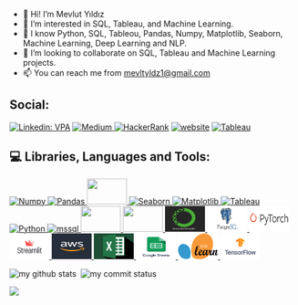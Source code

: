 - 👋 Hi! I’m Mevlut Yıldız
- 👀 I’m interested in SQL, Tableau, and Machine Learning.
- 🌱 I know Python, SQL, Tableou, Pandas, Numpy, Matplotlib, Seaborn, Machine Learning, Deep Learning and NLP.
- 💞️ I’m looking to collaborate on SQL, Tableau and Machine Learning projects.
- 📫 You can reach me from mevltyldz1@gmail.com

## Social:
[![Linkedin: VPA](https://img.shields.io/badge/linkedin-%230077B5.svg?&style=for-the-badge&logo=linkedin&logoColor=white)]( https://www.linkedin.com/in/mevl%C3%BCt-yildiz/)
<a href="#" target="_blank"> <img src="[https://github.com/MevlutYildiz77/MevlutYildiz77/blob/main/Pictures/PyTorch.png](https://github.com/MevlutYildiz77/MevlutYildiz77/blob/main/Pictures/Medium.png)" alt="Medium" width="70" height="55"/> </a>
[<img alt="HackerRank" src="https://img.shields.io/badge/-Hackerrank-2EC866?style=for-the-badge&logo=HackerRank&logoColor=white"/>](https://www.hackerrank.com/dashboard)
[![website](https://img.shields.io/badge/gmail-f1f2f6.svg?&style=for-the-badge&logo=gmail&logoColor=black)](mailto:mevltyldz1@gmail.com)
<a href="https://public.tableau.com/app/profile/mevl.t1206#!/?newProfile=&activeTab=0" target="_blank"> <img src="https://encrypted-tbn0.gstatic.com/images?q=tbn:ANd9GcRsN6dl3pac19-gCdLN0p68lZN9er1LNG2tj4mJAr_A2ZtvXP3mmnj1WxKKP2TxIAMELQ&usqp=CAU" alt="Tableau" height="40"/> </a>

## :computer: Libraries, Languages and Tools:


<a href="#" target="_blank"> <img src="https://numpy.org/doc/stable/_static/numpylogo.svg" alt="Numpy" width="70" height="45"/> </a>
<a href="#" target="_blank"> <img src="https://upload.wikimedia.org/wikipedia/commons/thumb/e/ed/Pandas_logo.svg/2560px-Pandas_logo.svg.png" alt="Pandas" width="70" height="45"/> </a>
<a href="#" target="_blank"> <img src="https://bids.berkeley.edu/sites/default/files/styles/250x140/public/projects/scipy_logo_450x254.png?itok=iYqgsiQs" width="70" height="45"/> </a>
<a href="#" target="_blank"> <img src="https://seaborn.pydata.org/_static/logo-wide-lightbg.svg" alt="Seaborn" width="70" height="45"/> </a>
<a href="#" target="_blank"> <img src="https://matplotlib.org/stable/_static/logo2_compressed.svg" alt="Matplotlib" width="70" height="45"/> </a>
<a href="#" target="_blank"> <img src="https://static.wixstatic.com/media/e16c6a_3ad31c0baa1d45e88d15b1f9ed24b576~mv2.png/v1/fit/w_400%2Ch_232%2Cal_c/file.png" alt="Tableau" width="70" height="45"/> </a>
<a href="#" target="_blank"> <img src="https://vistapointe.net/images/python-wallpaper-3.jpg" alt="Python" width="70" height="45"/> </a>
<a href="https://www.microsoft.com/en-us/sql-server" target="_blank"> <img src="https://www.svgrepo.com/show/303229/microsoft-sql-server-logo.svg" alt="mssql"  width="70" height="45"/>
<a href="#" target="_blank"> <img src="https://aptgadget.com/wp-content/uploads/2018/10/jira-alternatives-1024x501.png" width="70" height="45"/> </a>
<a href="#" target="_blank"> <img src="https://upload.wikimedia.org/wikipedia/commons/thumb/b/b9/Slack_Technologies_Logo.svg/1280px-Slack_Technologies_Logo.svg.png" width="70" height="45"/> </a>
<a href="#" target="_blank"> <img src="https://github.com/MevlutYildiz77/MevlutYildiz77/blob/main/Pictures/Anaconda.png" alt="Anaconda" width="70" height="45"/> </a>
<a href="#" target="_blank"> <img src="https://github.com/MevlutYildiz77/MevlutYildiz77/blob/main/Pictures/PostgreSQL.png" alt="PostgreSQL" width="70" height="45"/> </a>
<a href="#" target="_blank"> <img src="https://github.com/MevlutYildiz77/MevlutYildiz77/blob/main/Pictures/PyTorch.png" alt="PyTorch" width="70" height="45"/> </a>
<a href="#" target="_blank"> <img src="https://github.com/MevlutYildiz77/MevlutYildiz77/blob/main/Pictures/Streamlit_Logo_.jpg" alt="Streamlit" width="70" height="45"/> </a>
<a href="#" target="_blank"> <img src="https://github.com/MevlutYildiz77/MevlutYildiz77/blob/main/Pictures/aws.jpg" alt="aws" width="70" height="45"/> </a>
<a href="#" target="_blank"> <img src="https://github.com/MevlutYildiz77/MevlutYildiz77/blob/main/Pictures/excel.jfif" alt="excel" width="70" height="45"/> </a>
<a href="#" target="_blank"> <img src="https://github.com/MevlutYildiz77/MevlutYildiz77/blob/main/Pictures/googlesheet.png" alt="googlesheet" width="70" height="45"/> </a>
<a href="#" target="_blank"> <img src="https://github.com/MevlutYildiz77/MevlutYildiz77/blob/main/Pictures/sklearn.png" alt="sklearn" width="70" height="45"/> </a>
<a href="#" target="_blank"> <img src="https://github.com/MevlutYildiz77/MevlutYildiz77/blob/main/Pictures/tensorflow.png" alt="tensorflow" width="70" height="45"/> </a>

 <p align="left">
<img src="https://github-readme-stats.vercel.app/api?username=MevlutYildiz77&theme=dark" alt="my github stats" width="42%"/>&nbsp;
<img src="https://github-readme-streak-stats.herokuapp.com/?user=MevlutYildiz77&theme=dark" alt="my commit status" width="42%" /> </p>

 ![](https://komarev.com/ghpvc/?username=your-github-MevlutYildiz77&color=orange)



